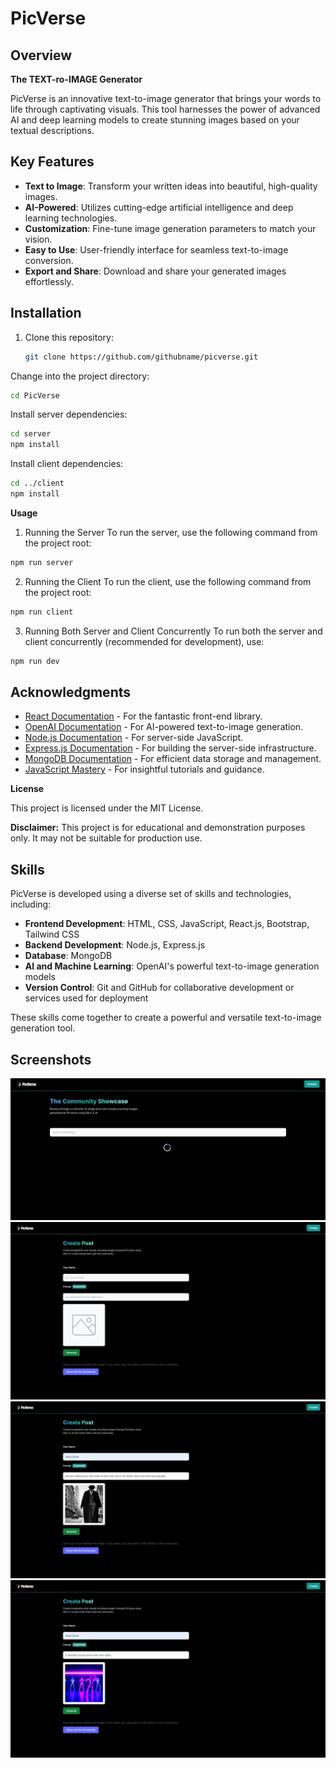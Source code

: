 
# PicVerse


## Overview
**The TEXT-ro-IMAGE Generator**

PicVerse is an innovative text-to-image generator that brings your words to life through captivating visuals. This tool harnesses the power of advanced AI and deep learning models to create stunning images based on your textual descriptions.

## Key Features

- **Text to Image**: Transform your written ideas into beautiful, high-quality images.
- **AI-Powered**: Utilizes cutting-edge artificial intelligence and deep learning technologies.
- **Customization**: Fine-tune image generation parameters to match your vision.
- **Easy to Use**: User-friendly interface for seamless text-to-image conversion.
- **Export and Share**: Download and share your generated images effortlessly.

## Installation

1. Clone this repository:

   ```bash
   git clone https://github.com/githubname/picverse.git
Change into the project directory:

```bash
cd PicVerse
```
Install server dependencies:

```bash
cd server
npm install
```
Install client dependencies:

```bash
cd ../client
npm install
```
**Usage**

1. Running the Server
To run the server, use the following command from the project root:

```bash
npm run server
```
2. Running the Client
To run the client, use the following command from the project root:

```bash
npm run client
```
3. Running Both Server and Client Concurrently
To run both the server and client concurrently (recommended for development), use:

```bash
npm run dev
```

## Acknowledgments

- [React Documentation](https://reactjs.org/docs/getting-started.html) - For the fantastic front-end library.
- [OpenAI Documentation](https://platform.openai.com/docs) - For AI-powered text-to-image generation.
- [Node.js Documentation](https://nodejs.org/en/docs/) - For server-side JavaScript.
- [Express.js Documentation](https://expressjs.com/) - For building the server-side infrastructure.
- [MongoDB Documentation](https://docs.mongodb.com/) - For efficient data storage and management.
- [JavaScript Mastery](https://www.youtube.com/c/JavaScriptMastery) - For insightful tutorials and guidance.


**License**

This project is licensed under the MIT License.

**Disclaimer:** This project is for educational and demonstration purposes only. It may not be suitable for production use.








## Skills

PicVerse is developed using a diverse set of skills and technologies, including:

- **Frontend Development**: HTML, CSS, JavaScript, React.js, Bootstrap, Tailwind CSS
- **Backend Development**: Node.js, Express.js
- **Database**: MongoDB
- **AI and Machine Learning**: OpenAI's powerful text-to-image generation models
- **Version Control**: Git and GitHub for collaborative development or services used for deployment

These skills come together to create a powerful and versatile text-to-image generation tool.



## Screenshots

![Home Page](https://github.com/tanyadiwan/Web-Development/blob/main/Full-Stack%20Websites/PicVerse/PicVerse%20Screenshots/Home.png)
![Create Post Page](https://github.com/tanyadiwan/Web-Development/blob/main/Full-Stack%20Websites/PicVerse/PicVerse%20Screenshots/Create%20Image.png)
![Image Generated 1](https://github.com/tanyadiwan/Web-Development/blob/main/Full-Stack%20Websites/PicVerse/PicVerse%20Screenshots/Image%20Generated%201.png)
![Image Generated 2](https://github.com/tanyadiwan/Web-Development/blob/main/Full-Stack%20Websites/PicVerse/PicVerse%20Screenshots/Image%20Generated%202.png)

